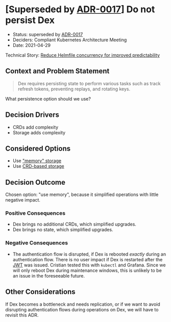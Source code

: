 # [Superseded by [ADR-0017](0017-persist-dex.md)] Do not persist Dex

* Status: superseded by [ADR-0017](0017-persist-dex.md)
* Deciders: Compliant Kubernetes Architecture Meeting
* Date: 2021-04-29

Technical Story: [Reduce Helmfile concurrency for improved predictability](https://github.com/elastisys/compliantkubernetes-apps/issues/402#issuecomment-827476433)

## Context and Problem Statement

> Dex requires persisting state to perform various tasks such as track refresh tokens, preventing replays, and rotating keys.

What persistence option should we use?

## Decision Drivers

* CRDs add complexity
* Storage adds complexity

## Considered Options

* Use ["memory" storage](https://github.com/dexidp/helm-charts/tree/master/charts/dex#minimal-configuration)
* Use [CRD-based storage](https://dexidp.io/docs/storage/#kubernetes-custom-resource-definitions-crds)

## Decision Outcome

Chosen option: "use memory", because it simplified operations with little negative impact.

### Positive Consequences

* Dex brings no additional CRDs, which simplified upgrades.
* Dex brings no state, which simplified upgrades.

### Negative Consequences

* The authentication flow is disrupted, if Dex is rebooted *exactly* during an authentication flow. There is no user impact if Dex is restarted after the [JWT](https://jwt.io/) was issued. Cristian tested this with `kubectl` and Grafana. Since we will only reboot Dex during maintenance windows, this is unlikely to be an issue in the foreseeable future.

## Other Considerations

If Dex becomes a bottleneck and needs replication, or if we want to avoid disrupting authentication flows during operations on Dex, we will have to revisit this ADR.
